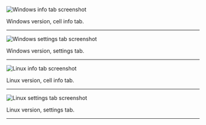 
![Windows info tab screenshot](doc_img/windows-info-screenshot.png)

Windows version, cell info tab.
<hr>

![Windows settings tab screenshot](doc_img/windows-settings-screenshot.png)

Windows version, settings tab.
<hr>

![Linux info tab screenshot](doc_img/linux-info-screenshot.png)

Linux version, cell info tab.
<hr>

![Linux settings tab screenshot](doc_img/linux-settings-screenshot.png)

Linux version, settings tab.
<hr>